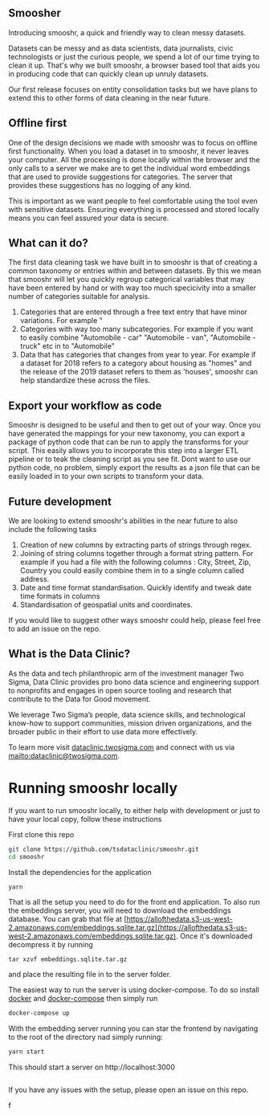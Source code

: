 ## Smoosher

Introducing smooshr, a quick and friendly way to clean messy datasets.

Datasets can be messy and as data scientists, data journalists, civic technologists or just the curious people, we spend a lot of our time trying to clean it up. That's why we built smooshr, a browser based tool that aids you in producing code that can quickly clean up unruly datasets.

Our first release focuses on entity consolidation tasks but we have plans to extend this to other forms of data cleaning in the near future.

## Offline first

One of the design decisions we made with smooshr was to focus on offline first functionality. When you load a dataset in to smooshr, it never leaves your computer. All the processing is done locally within the browser and the only calls to a server we make are to get the individual word embeddings that are used to provide suggestions for categories. The server that provides these suggestions has no logging of any kind.

This is important as we want people to feel comfortable using the tool even with sensitive datasets. Ensuring everything is processed and stored locally means you can feel assured your data is secure.

## What can it do?

The first data cleaning task we have built in to smooshr is that of creating a common taxonomy or entries within and between datasets. By this we mean that smooshr will let you quickly regroup categorical variables that may have been entered by hand or with way too much specicivity into a smaller number of categories suitable for analysis.

1. Categories that are entered through a free text entry that have minor variations. For example "
2. Categories with way too many subcategories. For example if you want to easily combine "Automobile - car" "Automobile - van", "Automobile - truck" etc in to "Automobile"
3. Data that has categories that changes from year to year. For example if a dataset for 2018 refers to a category about housing as "homes" and the release of the 2019 dataset refers to them as 'houses', smooshr can help standardize these across the files.

## Export your workflow as code

Smooshr is designed to be useful and then to get out of your way. Once you have generated the mappings for your new taxonomy, you can export a package of python code that can be run to apply the transforms for your script. This easily allows you to incorporate this step into a larger ETL pipeline or to teak the cleaning script as you see fit. Dont want to use our python code, no problem, simply export the results as a json file that can be easily loaded in to your own scripts to transform your data.

## Future development

We are looking to extend smooshr's abilities in the near future to also include the following tasks

1. Creation of new columns by extracting parts of strings through regex.
2. Joining of string columns together through a format string pattern. For example if you had a file with the following columns : City, Street, Zip, Country you could easily combine them in to a single column called address.
3. Date and time format standardisation. Quickly identify and tweak date time formats in columns
4. Standardisation of geospatial units and coordinates.

If you would like to suggest other ways smooshr could help, please feel free to add an issue on the repo.

## What is the Data Clinic?

As the data and tech philanthropic arm of the investment manager Two Sigma, Data Clinic provides pro bono data science and engineering support to nonprofits and engages in open source tooling and research that contribute to the Data for Good movement.

We leverage Two Sigma’s people, data science skills, and technological know-how to support communities, mission driven organizations, and the broader public in their effort to use data more effectively.

To learn more visit [dataclinic.twosigma.com](dataclinic.twosigma.com) and connect with us via [mailto:dataclinic@twosigma.com](dataclinic@twosigma.com).

# Running smooshr locally

If you want to run smooshr locally, to either help with development or just to have your local copy, follow these instructions

First clone this repo

```bash
git clone https://github.com/tsdataclinic/smooshr.git
cd smooshr
```

Install the dependencies for the application

```bash
yarn
```

That is all the setup you need to do for the front end application. To also run the embeddings server, you will need to download the embeddings database. You can grab that file at [https://allofthedata.s3-us-west-2.amazonaws.com/embeddings.sqlite.tar.gz](https://allofthedata.s3-us-west-2.amazonaws.com/embeddings.sqlite.tar.gz). Once it's downloaded decompress it by running

```
tar xzvf embeddings.sqlite.tar.gz
```

and place the resulting file in to the server folder.

The easiest way to run the server is using docker-compose. To do so install [docker]() and [docker-compose]() then simply run

```bash
docker-compose up
```

With the embedding server running you can star the frontend by navigating to the root of the directory nad simply running:

```bash
yarn start

```

This should start a server on http://localhost:3000

```

```

If you have any issues with the setup, please open an issue on this repo.

f
